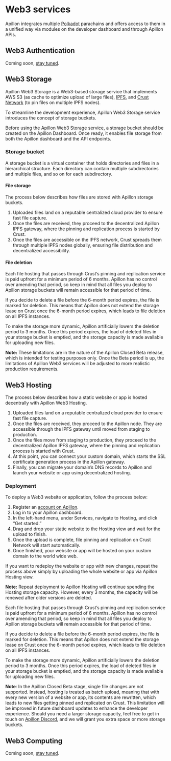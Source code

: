 # Web3 services

Apillon integrates multiple [Polkadot](https://polkadot.network/) parachains and offers access to them in a unified way via modules on the developer dashboard and through Apillon APIs.

## Web3 Authentication

Coming soon, [stay tuned](https://discord.gg/yX3gTw36C4).

## Web3 Storage

Apillon Web3 Storage is a Web3-based storage service that implements AWS S3 (as cache to optimize upload of large files), [IPFS](https://ipfs.tech/), and [Crust Network](https://crust.network/) (to pin files on multiple IPFS nodes).

To streamline the development experience, Apillon Web3 Storage service introduces the concept of storage buckets.

Before using the Apillon Web3 Storage service, a storage bucket should be created on the Apillon Dashboard. Once ready, it enables file storage from both the Apillon dashboard and the API endpoints.

### Storage bucket

A storage bucket is a virtual container that holds directories and files in a hierarchical structure. Each directory can contain multiple subdirectories and multiple files, and so on for each subdirectory.

#### File storage

The process below describes how files are stored with Apillon storage buckets.

1. Uploaded files land on a reputable centralized cloud provider to ensure fast file capture.
2. Once the files are received, they proceed to the decentralized Apillon IPFS gateway, where the pinning and replication process is started by Crust.
3. Once the files are accessible on the IPFS network, Crust spreads them through multiple IPFS nodes globally, ensuring file distribution and decentralized accessibility.

#### File deletion

Each file hosting that passes through Crust’s pinning and replication service is paid upfront for a minimum period of 6 months. Apillon has no control over amending that period, so keep in mind that all files you deploy to Apillon storage buckets will remain accessible for that period of time.

If you decide to delete a file before the 6-month period expires, the file is marked for deletion. This means that Apillon does not extend the storage lease on Crust once the 6-month period expires, which leads to file deletion on all IPFS instances.

To make the storage more dynamic, Apillon artificially lowers the deletion period to 3 months. Once this period expires, the load of deleted files in your storage bucket is emptied, and the storage capacity is made available for uploading new files.

**Note:** These limitations are in the nature of the Apillon Closed Beta release, which is intended for testing purposes only. Once the Beta period is up, the limitations of Apillon Web3 services will be adjusted to more realistic production requirements.

## Web3 Hosting

The process below describes how a static website or app is hosted decentrally with Apillon Web3 Hosting.

1. Uploaded files land on a reputable centralized cloud provider to ensure fast file capture.
2. Once the files are received, they proceed to the Apillon node. They are accessible through the IPFS gateway until moved from staging to production.
3. Once the files move from staging to production, they proceed to the decentralized Apillon IPFS gateway, where the pinning and replication process is started with Crust.
4. At this point, you can connect your custom domain, which starts the SSL certificate generation process in the Apillon gateway.
5. Finally, you can migrate your domain’s DNS records to Apillon and launch your website or app using decentralized hosting.

### Deployment

To deploy a Web3 website or application, follow the process below:

1. Register an [account on Apillon](https://app.apillon.io/register).
2. Log in to your Apillon dashboard.
3. In the left-hand menu, under Services, navigate to Hosting, and click “Get started.”
4. Drag and drop your static website to the Hosting view and wait for the upload to finish.
5. Once the upload is complete, file pinning and replication on Crust Network will start automatically.
6. Once finished, your website or app will be hosted on your custom domain to the world wide web.

If you want to redeploy the website or app with new changes, repeat the process above simply by uploading the whole website or app via Apillon Hosting view.

**Note:** Repeat deployment to Apillon Hosting will continue spending the Hosting storage capacity. However, every 3 months, the capacity will be renewed after older versions are deleted.

Each file hosting that passes through Crust’s pinning and replication service is paid upfront for a minimum period of 6 months. Apillon has no control over amending that period, so keep in mind that all files you deploy to Apillon storage buckets will remain accessible for that period of time.

If you decide to delete a file before the 6-month period expires, the file is marked for deletion. This means that Apillon does not extend the storage lease on Crust once the 6-month period expires, which leads to file deletion on all IPFS instances.

To make the storage more dynamic, Apillon artificially lowers the deletion period to 3 months. Once this period expires, the load of deleted files in your storage bucket is emptied, and the storage capacity is made available for uploading new files.

**Note**: In the Apillon Closed Beta stage, single file changes are not supported. Instead, hosting is treated as batch upload, meaning that with every new version of a website or app, its contents are rewritten, which leads to new files getting pinned and replicated on Crust. This limitation will be improved in future dashboard updates to enhance the developer experience. Should you need a larger storage capacity, feel free to get in touch on [Apillon Discord](https://discord.gg/yX3gTw36C4), and we will grant you extra space or more storage buckets.

## Web3 Computing

Coming soon, [stay tuned](https://discord.gg/yX3gTw36C4).
